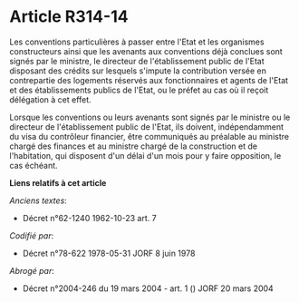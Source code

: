 # Article R314-14

Les conventions particulières à passer entre l'Etat et les organismes constructeurs ainsi que les avenants aux conventions
déjà conclues sont signés par le ministre, le directeur de l'établissement public de l'Etat disposant des crédits sur
lesquels s'impute la contribution versée en contrepartie des logements réservés aux fonctionnaires et agents de l'Etat et des
établissements publics de l'Etat, ou le préfet au cas où il reçoit délégation à cet effet.

Lorsque les conventions ou leurs avenants sont signés par le ministre ou le directeur de l'établissement public de l'Etat,
ils doivent, indépendamment du visa du contrôleur financier, être communiqués au préalable au ministre chargé des finances et
au ministre chargé de la construction et de l'habitation, qui disposent d'un délai d'un mois pour y faire opposition, le cas
échéant.

**Liens relatifs à cet article**

_Anciens textes_:

  - Décret n°62-1240 1962-10-23 art. 7

_Codifié par_:

  - Décret n°78-622 1978-05-31 JORF 8 juin 1978

_Abrogé par_:

  - Décret n°2004-246 du 19 mars 2004 - art. 1 () JORF 20 mars 2004
